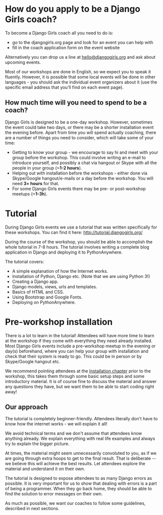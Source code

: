 # How do you apply to be a Django Girls coach?

To become a Django Girls coach all you need to do is:

* go to the djangogirls.org page and look for an event you can help with
* fill in the coach application form on the event website

Alternatively you can drop us a line at hello@djangogirls.org and ask about upcoming events.

Most of our workshops are done in English, so we expect you to speak it fluently. However, it is possible that some local events will be done in other languages - you should ask the individual event organizers about it (use the specific email address that you'll find on each event page).

## How much time will you need to spend to be a coach?

Django Girls is designed to be a one-day workshop. However, sometimes the event could take two days, or there may be a shorter installation event the evening before. Apart from time you will spend actually coaching, there are a number of things you need to consider, which will take some of your time:

* Getting to know your group - we encourage to say hi and meet with your group before the workshop. This could involve writing an e-mail to introduce yourself, and possibly a chat via hangout or Skype with all the people in your group (__~1-2 hours__).
* Helping out with installation before the workshops - either done via Skype/Google hangout/e-mails or a day before the workshop. You will need __3+ hours__ for that.
* For some Django Girls events there may be pre- or post-workshop meetups (__~1-3h__).

# Tutorial

During Django Girls events we use a tutorial that was written specifically for these workshops. You can find it here: http://tutorial.djangogirls.org/

During the course of the workshop, you should be able to accomplish the whole tutorial in 7-8 hours.  The tutorial involves writing a complete blog application in Django and deploying it to PythonAnywhere.

The tutorial covers:
* A simple explanation of how the Internet works.
* Installation of Python, Django etc. (Note that we are using Python 3!)
* Creating a Django app.
* Django models, views, urls and templates.
* Basics of HTML and CSS.
* Using Bootstrap and Google Fonts.
* Deploying on PythonAnywhere.

# Pre-workshop installation

There is a lot to learn in the tutorial!  Attendees will have more time to learn at the workshop if they come with everything they need already installed.  Most Django Girls events include a pre-workshop meetup in the evening or day(s) beforehand, where you can help your group with installation and check that their system is ready to go.  This could be in person or by Skype/Google hangout etc.

We recommend pointing attendees at the [Installation chapter](http://tutorial.djangogirls.org/en/installation/index.html) prior to the workshop, this takes them through some basic setup steps and some introductory material. It is of course fine to discuss the material and answer any questions they have, but we want them to be able to start coding right away!


## Our approach

The tutorial is completely beginner-friendly. Attendees literally don't have to know how the internet works - we will explain it all!

We avoid technical terms and we don't assume that attendees know anything already. We explain everything with real life examples and always try to explain the bigger picture.

At times, the material might seem unnecessarily convoluted to you, as if we are going through extra hoops to get to the final result. That is deliberate -- we believe this will achieve the best results. Let attendees explore the material and understand it on their own.

The tutorial is designed to expose attendees to as many Django errors as possible. It is very important for us to show that dealing with errors is a part of being a programmer. When they go back home, they should be able to find the solution to error messages on their own.

As much as possible, we want our coaches to follow some guidelines, described in next sections.

